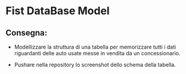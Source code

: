 Fist DataBase Model
===
## Consegna: 
- Modellizzare la struttura di una tabella per memorizzare tutti i dati riguardanti delle auto usate messe in vendita da un concessionario.

- Pushare nella repository lo screenshot dello schema della tabella.